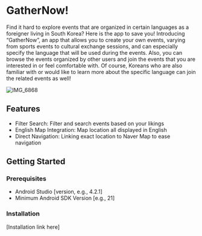 # GatherNow!

Find it hard to explore events that are organized in certain languages as a foreigner living in South Korea? Here is the app to save you! Introducing “GatherNow”, an app that allows you to create your own events, varying from sports events to cultural exchange sessions, and can especially specify the language that will be used during the events. Also, you can browse the events organized by other users and join the events that you are interested in or feel comfortable with. Of course, Koreans who are also familiar with or would like to learn more about the specific language can join the related events as well! 

![IMG_6868](https://github.com/snuhcs-course/swpp-2023-project-team-19/assets/113524113/0812bb83-d154-4737-b3da-e298f96a2016)


## Features

- Filter Search​: Filter and search events based on your likings
- English Map Integration: Map location all displayed in English
- Direct Navigation: Linking exact location to Naver Map to ease navigation

## Getting Started

### Prerequisites

- Android Studio [version, e.g., 4.2.1]
- Minimum Android SDK Version [e.g., 21]

### Installation

[Installation link here]
